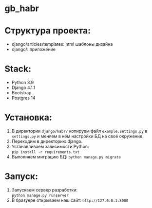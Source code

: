 # gb_habr

# Структура проекта:
- django/articles/templates: html шаблоны дизайна
- django/: приложение

# Stack:
- Python 3.9
- Django 4.1.1
- Bootstrap
- Postgres 14

# Установка:
1. В директории `django/habr/` копируем файл `example.settings.py` в `settings.py` и меняем в нём настройки БД на своё окружение. 
2. Переходим в директорию django.
3. Устанавливаем зависимости Python:  
`pip install -r requirements.txt`
4. Выполняем миграцию БД:
`python manage.py migrate`

# Запуск: 
1. Запускаем сервер разработки:  
`python manage.py runserver`
2. В бразуере открываем наш сайт:
`http://127.0.0.1:8000`
